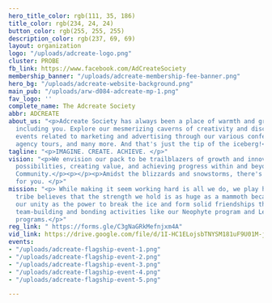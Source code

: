 ```yaml
---
hero_title_color: rgb(111, 35, 186)
title_color: rgb(234, 24, 24)
button_color: rgb(255, 255, 255)
description_color: rgb(237, 69, 69)
layout: organization
logo: "/uploads/adcreate-logo.png"
cluster: PROBE
fb_link: https://www.facebook.com/AdCreateSociety
membership_banner: "/uploads/adcreate-membership-fee-banner.png"
hero_bg: "/uploads/adcreate-website-background.png"
main_pub: "/uploads/arw-d084-adcreate-mp-1.png"
fav_logo: ''
complete_name: The Adcreate Society
abbr: ADCREATE
about_us: "<p>Adcreate Society has always been a place of warmth and growth for all,
  including you. Explore our mesmerizing caverns of creativity and discover bone chilling
  events related to marketing and advertising through our various conferences, webinars,
  agency tours, and many more. And that's just the tip of the iceberg!</p>"
tagline: "<p>IMAGINE. CREATE. ACHIEVE. </p>"
vision: "<p>We envision our pack to be trailblazers of growth and innovation by imagining
  possibilities, creating value, and achieving progress within and beyond the Lasallian
  Community.</p><p></p><p>Amidst the blizzards and snowstorms, there's a home waiting
  for you. </p>"
mission: "<p> While making it seem working hard is all we do, we play hard, too! Our
  tribe believes that the strength we hold is as huge as a mammoth because we use
  our unity as the power to break the ice and form solid friendships through numerous
  team-building and bonding activities like our Neophyte program and Leadership training
  programs.</p>"
reg_link: " https://forms.gle/C3gNaGRkMefnjxm4A"
vid_link: https://drive.google.com/file/d/1I-HC1ELojsbTNYSM181uF9U01M-jSMrB/view?usp=sharing
events:
- "/uploads/adcreate-flagship-event-1.png"
- "/uploads/adcreate-flagship-event-2.png"
- "/uploads/adcreate-flagship-event-3.png"
- "/uploads/adcreate-flagship-event-4.png"
- "/uploads/adcreate-flagship-event-5.png"

---
```

